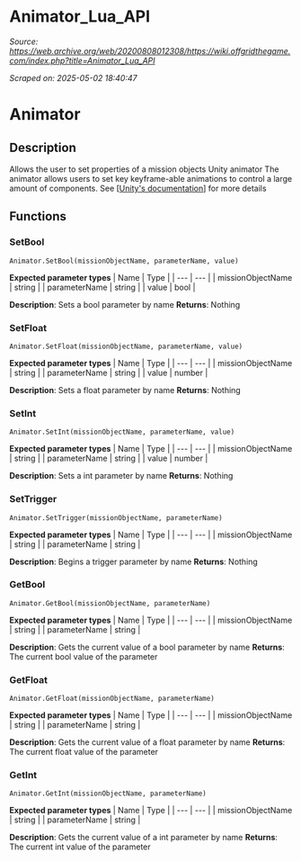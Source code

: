 # Animator_Lua_API

*Source: https://web.archive.org/web/20200808012308/https://wiki.offgridthegame.com/index.php?title=Animator_Lua_API*

*Scraped on: 2025-05-02 18:40:47*

# Animator
## Description
Allows the user to set properties of a mission objects Unity animator
					The animator allows users to set key keyframe-able animations to control a large amount of components.
					See [[Unity's documentation](https://web.archive.org/web/20200807130500/https://docs.unity3d.com/Manual/class-Animator.html)] for more details
## Functions
### SetBool
```
Animator.SetBool(missionObjectName, parameterName, value)
```
**Expected parameter types**
| Name | Type |
| --- | --- |
| missionObjectName | string |
| parameterName | string |
| value | bool |

**Description**: Sets a bool parameter by name
**Returns**: Nothing
### SetFloat
```
Animator.SetFloat(missionObjectName, parameterName, value)
```
**Expected parameter types**
| Name | Type |
| --- | --- |
| missionObjectName | string |
| parameterName | string |
| value | number |

**Description**: Sets a float parameter by name
**Returns**: Nothing
### SetInt
```
Animator.SetInt(missionObjectName, parameterName, value)
```
**Expected parameter types**
| Name | Type |
| --- | --- |
| missionObjectName | string |
| parameterName | string |
| value | number |

**Description**: Sets a int parameter by name
**Returns**: Nothing
### SetTrigger
```
Animator.SetTrigger(missionObjectName, parameterName)
```
**Expected parameter types**
| Name | Type |
| --- | --- |
| missionObjectName | string |
| parameterName | string |

**Description**: Begins a trigger parameter by name
**Returns**: Nothing
### GetBool
```
Animator.GetBool(missionObjectName, parameterName)
```
**Expected parameter types**
| Name | Type |
| --- | --- |
| missionObjectName | string |
| parameterName | string |

**Description**: Gets the current value of a bool parameter by name
**Returns**: The current bool value of the parameter
### GetFloat
```
Animator.GetFloat(missionObjectName, parameterName)
```
**Expected parameter types**
| Name | Type |
| --- | --- |
| missionObjectName | string |
| parameterName | string |

**Description**: Gets the current value of a float parameter by name
**Returns**: The current float value of the parameter
### GetInt
```
Animator.GetInt(missionObjectName, parameterName)
```
**Expected parameter types**
| Name | Type |
| --- | --- |
| missionObjectName | string |
| parameterName | string |

**Description**: Gets the current value of a int parameter by name
**Returns**: The current int value of the parameter
